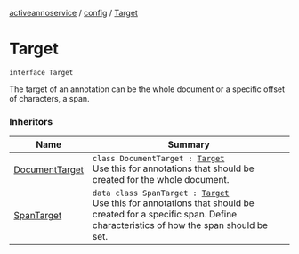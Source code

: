 [activeannoservice](../index.md) / [config](index.md) / [Target](./-target.md)

# Target

`interface Target`

The target of an annotation can be the whole document or a specific offset of characters, a span.

### Inheritors

| Name | Summary |
|---|---|
| [DocumentTarget](-document-target/index.md) | `class DocumentTarget : `[`Target`](./-target.md)<br>Use this for annotations that should be created for the whole document. |
| [SpanTarget](-span-target/index.md) | `data class SpanTarget : `[`Target`](./-target.md)<br>Use this for annotations that should be created for a specific span. Define characteristics of how the span should be set. |

